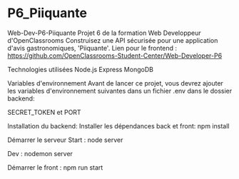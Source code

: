 # P6_Piiquante
Web-Dev-P6-Piiquante
Projet 6 de la formation Web Developpeur d'OpenClassrooms Construisez une API sécurisée pour une application d'avis gastronomiques, 'Piiquante'. Lien pour le frontend : https://github.com/OpenClassrooms-Student-Center/Web-Developer-P6

Technologies utilisées
Node.js
Express
MongoDB


Variables d'environnement
Avant de lancer ce projet, vous devrez ajouter les variables d'environnement suivantes dans un fichier .env dans le dossier backend:

SECRET_TOKEN et
PORT



Installation du backend:
Installer les dépendances back et front:
npm install

Démarrer le serveur
Start :
node server

Dev :
nodemon server

Démarrer le front :
npm run start
